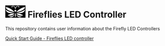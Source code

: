 # <img src="/assets/Firefly_basic_logo.png" width="64">  Fireflies LED Controller
This repository contains user information about the Firefly LED Controllers

[Quick Start Guide - Fireflies LED controller](../user_manuals/Fireflies_controller_std_v1.md)

